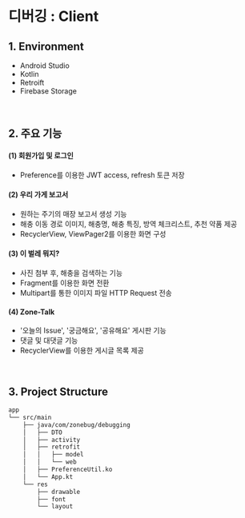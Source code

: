 # 디버깅 : Client
## 1. Environment
- Android Studio
- Kotlin
- Retroift
- Firebase Storage

<br>

## 2. 주요 기능
#### (1) 회원가입 및 로그인
- Preference를 이용한 JWT access, refresh 토큰 저장

#### (2) 우리 가게 보고서
- 원하는 주기의 매장 보고서 생성 기능
- 해충 이동 경로 이미지, 해충명, 해충 특징, 방역 체크리스트, 추천 약품 제공
- RecyclerView, ViewPager2를 이용한 화면 구성

#### (3) 이 벌레 뭐지?
- 사진 첨부 후, 해충을 검색하는 기능
- Fragment를 이용한 화면 전환
- Multipart를 통한 이미지 파일 HTTP Request 전송

#### (4) Zone-Talk
- '오늘의 Issue', '궁금해요', '공유해요' 게시판 기능
- 댓글 및 대댓글 기능
- RecyclerView를 이용한 게시글 목록 제공

<br>


## 3. Project Structure
```bash
app
└── src/main
    ├── java/com/zonebug/debugging
    │   ├── DTO
    │   ├── activity
    │   ├── retrofit
    │   │   ├── model
    │   │   └── web
    │   ├── PreferenceUtil.ko
    │   └── App.kt
    └── res
        ├── drawable
        ├── font
        └── layout
``` 
